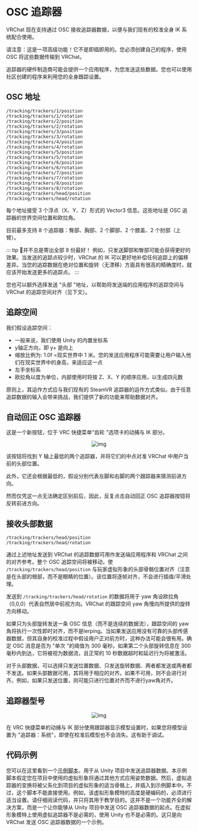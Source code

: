 # OSC 追踪器

VRChat 现在支持通过 OSC 接收追踪器数据，以便与我们现有的校准全身 IK 系统配合使用。

请注意：这是一项高级功能！它不是即插即用的。您必须创建自己的程序，使用 OSC 将这些数据传输到 VRChat。

追踪器的硬件制造商可能会提供一个应用程序，为您发送这些数据。您也可以使用社区创建的程序来利用您的全身跟踪设置。

## OSC 地址

```
/tracking/trackers/1/position
/tracking/trackers/1/rotation
/tracking/trackers/2/position
/tracking/trackers/2/rotation
/tracking/trackers/3/position
/tracking/trackers/3/rotation
/tracking/trackers/4/position
/tracking/trackers/4/rotation
/tracking/trackers/5/position
/tracking/trackers/5/rotation
/tracking/trackers/6/position
/tracking/trackers/6/rotation
/tracking/trackers/7/position
/tracking/trackers/7/rotation
/tracking/trackers/8/position
/tracking/trackers/8/rotation
/tracking/trackers/head/position
/tracking/trackers/head/rotation
```

每个地址接受 3 个浮点（X、Y、Z）形式的 Vector3 信息。这些地址是 OSC 追踪器的世界空间位置和欧拉角。

目前最多支持 8 个追踪器：臀部、胸部、2 个脚部、2 个膝盖、2 个肘部（上臂）。

::: tip 📘并不总是寄出全部 8 份最好！
例如，只发送脚部和臀部可能会获得更好的效果。当发送的追踪点较少时，VRChat 的 IK 可以更好地补偿任何追踪上的偏移差异。当您的追踪数据在绝对位置和旋转（无漂移）方面具有很高的精确度时，就应该开始发送更多的追踪点。
:::

您也可以额外选择发送 "头部 "地址，以帮助将发送端的应用程序的追踪空间与 VRChat 的追踪空间对齐（见下文）。

## 追踪空间

我们假设追踪空间：

- 一般来说，我们使用 Unity 的内置坐标系
- y轴正方向，即 y+ 是向上
- 缩放比例为: 1.0f =现实世界中 1 米。您的发送应用程序可能需要让用户输入他们在现实世界中的身高，来适应这一点
- 左手坐标系
- 欧拉角以度为单位，内部使用时将按 Z、X、Y 的顺序应用，以生成四元数

原则上，其运作方式应与我们现有的 SteamVR 追踪器的运作方式类似。由于任意追踪数据的输入会带来挑战，我们提供了新的功能来帮助数据对齐。

## 自动回正 OSC 追踪器

这是一个新按钮，位于 VRC 快捷菜单"齿轮 "选项卡的动捕与 IK 部分。

<center>

![img](/docs.vrchat.com/images/osc-trackers-1.png)

</center>

该按钮将找到 Y 轴上最低的两个追踪器，并将它们的中点对准 VRChat 中用户当前的头部位置。

此外，它还会根据最低的，假设分别代表左脚和右脚的两个跟踪器来猜测前进方向。

然而仅凭这一点无法确定区别前后，因此，反复点击自动回正 OSC 追踪器按钮将反转前进方向。

## 接收头部数据

```
/tracking/trackers/head/position
/tracking/trackers/head/rotation
```

通过上述地址发送到 VRChat 的追踪数据可用作发送端应用程序和 VRChat 之间的对齐参考。整个 OSC 追踪空间将被移动，使 `/tracking/trackers/head/position` 与玩家虚拟形象的头部骨骼位置对齐（注意是在头部的根部，而不是眼睛的位置）。该位置将逐帧对齐，不会进行插值/平滑处理。

发送到 `/tracking/trackers/head/rotation` 的数据将用于 yaw 角设欧拉角（0,0,0）代表自然居中前视方向。VRChat 的跟踪空间 yaw 角慢向所提供的旋转方向移动。

如果只为头部旋转发送一条 OSC 信息（而不是连续的数据流），跟踪空间的 yaw 角将执行一次性即时对齐，而不是lerping。当如果发送应用没有可靠的头部传感器数据，但其自身的校准过程中假设用户正对前方时，这种办法可能会很有用。确定 OSC 消息是否为 "单次 "的阈值为 300 毫秒。如果第二个头部旋转信息在 300 毫秒内到达，它将被视为数据流，且正常的 10 秒数据超时和延迟行为将被激活。

对于头部数据，可以选择只发送位置数据、只发送旋转数据、两者都发送或两者都不发送。如果头部数据可用，其将用于相应的对齐。如果不可用，则不会进行对齐。例如，如果只发送位置，则可能只进行位置对齐而不进行yaw角对齐。

## 追踪器型号

<center>

![img](/docs.vrchat.com/images/osc-trackers-2.png)

</center>

在 VRC 快捷菜单的动捕与 IK 部分使用跟踪器显示模型设置时，如果您将模型设置为 "追踪器：系统"，即使在校准后模型也不会消失。这有助于调试。

## 代码示例

您可以在这里看到一个[示例脚本](https://gist.github.com/vrchat-developer/129c1647667945158b14709f8d65d471)，用于从 Unity 项目中发送追踪器数据。本示例脚本假定您在项目中使用的虚拟形象将通过其他方式应用姿势数据。然后，虚拟追踪器的变换将被父系化到项目的虚拟形象的适当骨骼上，并插入到示例脚本中。不过，这个脚本不能直接使用。例如，该虚拟形象模特的高度是硬编码的，必须进行适当设置。请仔细阅读代码，并只将其用于教学目的。这并不是一个功能齐全的解决方案，而是一个让你能够从 Unity 项目中发送 OSC 追踪器数据的起点。在虚拟形象模特上使用虚拟追踪器不是必需的，使用 Unity 也不是必需的。这只是向 VRChat 发送 OSC 追踪器数据的一个示例。
